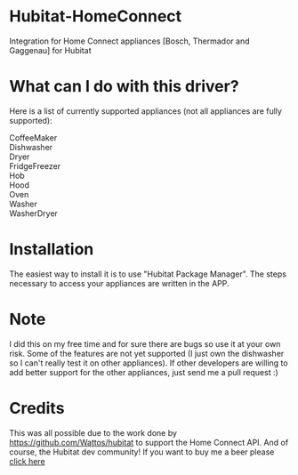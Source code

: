 # Hubitat-HomeConnect
Integration for Home Connect appliances [Bosch, Thermador and Gaggenau] for Hubitat 

# What can I do with this driver?
Here is a list of currently supported appliances (not all appliances are fully supported):

CoffeeMaker<br>
Dishwasher<br>
Dryer<br>
FridgeFreezer<br>
Hob<br>
Hood<br>
Oven<br>
Washer<br>
WasherDryer<br>

# Installation
The easiest way to install it is to use "Hubitat Package Manager". The steps necessary to access your appliances are written in the APP.

# Note
I did this on my free time and for sure there are bugs so use it at your own risk. Some of the features are not yet supported (I just own the dishwasher so I can't really test it on other appliances). If other developers are willing to add better support for the other appliances, just send me a pull request :)

# Credits
This was all possible due to the work done by https://github.com/Wattos/hubitat to support the Home Connect API.
And of course, the Hubitat dev community! If you want to buy me a beer please [click here](https://www.paypal.com/cgi-bin/webscr?cmd=_donations&business=GNAVZ94NC3FQL&currency_code=CAD)
